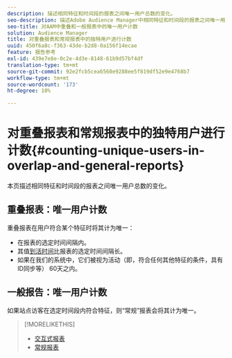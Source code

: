 ```yaml
---
description: 描述相同特征和时间段的报表之间唯一用户总数的变化。
seo-description: 描述Adobe Audience Manager中相同特征和时间段的报表之间唯一用户总数的变化
seo-title: 对AAM中重叠和一般报表中的唯一用户计数
solution: Audience Manager
title: 对重叠报表和常规报表中的独特用户进行计数
uuid: 450f6a8c-f363-43de-b2d8-0a156f14ecae
feature: 报告参考
exl-id: 439e7e8e-0c2e-4d3e-8148-61b9d57bf4df
translation-type: tm+mt
source-git-commit: 92e2fcb5cea6560e9288ee5f819df52e9e4768b7
workflow-type: tm+mt
source-wordcount: '173'
ht-degree: 10%

---
```


# 对重叠报表和常规报表中的独特用户进行计数{#counting-unique-users-in-overlap-and-general-reports}

本页描述相同特征和时间段的报表之间唯一用户总数的变化。

<!-- 

c_unique_user_counts.xml

 -->

## 重叠报表：唯一用户计数

重叠报表在用户符合某个特征时将其计为唯一：

* 在报表的选定时间间隔内。
* 其值[到活时间](../features/traits/segment-ttl-explained.md)比报表的选定时间间隔长。
* 如果在我们的系统中，它们被视为活动（即，符合任何其他特征的条件，具有ID同步等） 60天之内。

## 一般报告：唯一用户计数

如果站点访客在选定时间段内符合特征，则“常规”报表会将其计为唯一。

>[!MORELIKETHIS]
>
>* [交互式报表](../reporting/dynamic-reports/dynamic-reports.md#interactive-and-overlap-reports)
>* [常规报表](../reporting/general-reports.md#general-reports-overview)

